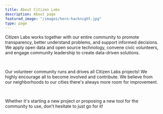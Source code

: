 ```yaml
---
title: About Citizen Labs
description: About page
featured_image: "/images/hero-hacknight.jpg"
type: page
---
```


Citizen Labs works together with our entire community to promote transparency, better understand problems, and support informed decisions. We apply open data and open source technology, convene civic volunteers, and engage community leadership to create data-driven solutions.

<br>

Our volunteer community runs and drives all Citizen Labs projects! We highly encourage all to become involved and contribute. We believe from our neighborhoods to our cities there's always more room for improvement.

<br>

Whether it's starting a new project or proposing a new tool for the community to use, don't hesitate to just go for it!
